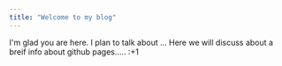 ```yaml
---
title: "Welcome to my blog"
---
```


I'm glad you are here. I plan to talk about ...
Here we will discuss about a breif info about github pages..... :+1
